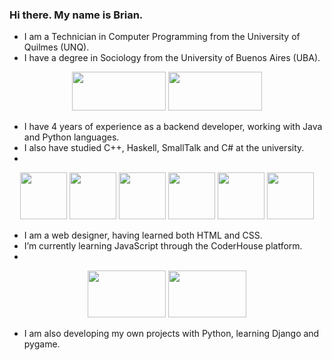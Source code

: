 ### Hi there. My name is Brian.

- I am a Technician in Computer Programming from the University of Quilmes (UNQ).
- I have a degree in Sociology from the University of Buenos Aires (UBA).
<p align="center">
  <img src="https://upload.wikimedia.org/wikipedia/commons/5/53/Logo_unqui.png" width="150" height="62">
  <img src="https://inigem-uba.conicet.gov.ar/wp-content/uploads/sites/83/2015/11/UBA_logo_blanco111.png" width="150" height="62">
</p>
 
- I have 4 years of experience as a backend developer, working with Java and Python languages.
- I also have studied C++, Haskell, SmallTalk and C# at the university.
- 
<p align="center">
  <img src="https://cdn-icons-png.flaticon.com/512/226/226777.png" width="75" height="75">
  <img src="https://seeklogo.com/images/P/python-logo-A32636CAA3-seeklogo.com.png" width="75" height="75">
  <img src="https://upload.wikimedia.org/wikipedia/commons/thumb/1/18/ISO_C%2B%2B_Logo.svg/1822px-ISO_C%2B%2B_Logo.svg.png" width="75" height="75">
  <img src="https://cdn-icons-png.flaticon.com/512/5968/5968259.png" width="75" height="75">
  <img src="https://d1tlzifd8jdoy4.cloudfront.net/wp-content/uploads/2016/02/icon-512x512.png" width="75" height="75">
  <img src="https://seeklogo.com/images/C/c-sharp-c-logo-02F17714BA-seeklogo.com.png" width="75" height="75">
</p>

- I am a web designer, having learned both HTML and CSS.
- I’m currently learning JavaScript through the CoderHouse platform.
- 
<p align="center">
  <img src="https://upload.wikimedia.org/wikipedia/commons/thumb/1/10/CSS3_and_HTML5_logos_and_wordmarks.svg/1200px-CSS3_and_HTML5_logos_and_wordmarks.svg.png" width="125" height="75">
  <img src="https://1000marcas.net/wp-content/uploads/2020/11/JavaScript-logo.png" width="125" height="75">
</p>

- I am also developing my own projects with Python, learning Django and pygame.
 
<!--
👋 🌱
- 🔭 I’m currently working on ...
- 👯 I’m looking to collaborate on ...
- 🤔 I’m looking for help with ...
- 💬 Ask me about ...
- 📫 How to reach me: ...
- 😄 Pronouns: ...
- ⚡ Fun fact: ...
-->
